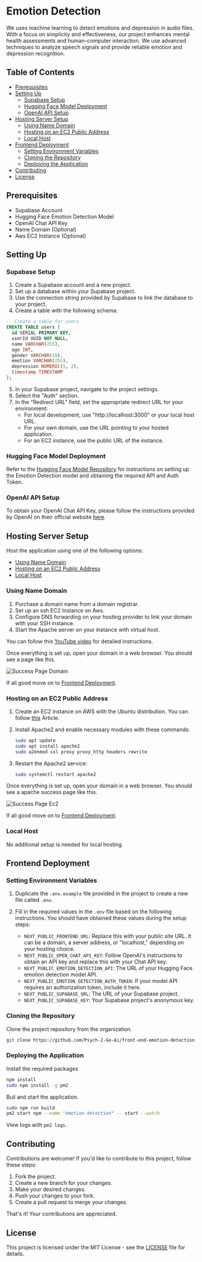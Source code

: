 # Emotion Detection

We uses machine learning to detect emotions and depression in audio files. With a focus on simplicity and effectiveness, our project enhances mental health assessments and human-computer interaction. We use advanced techniques to analyze speech signals and provide reliable emotion and depression recognition.

## Table of Contents

- [Prerequisites](#prerequisites)
- [Setting Up](#setting-up)
  - [Supabase Setup](#supabase-setup)
  - [Hugging Face Model Deployment](#hugging-face-model-deployment)
  - [OpenAI API Setup](#openai-api-setup)
- [Hosting Server Setup](#hosting-server-setup)
  - [Using Name Domain](#using-name-domain)
  - [Hosting on an EC2 Public Address](#hosting-on-an-ec2-public-address)
  - [Local Host](#local-host)
- [Frontend Deployment](#frontend-deployment)
  - [Setting Environment Variables](#setting-environment-variables)
  - [Cloning the Repository](#cloning-the-repository)
  - [Deploying the Application](#deploying-the-application)
- [Contributing](#contributing)
- [License](#license)

## Prerequisites

- Supabase Account
- Hugging Face Emotion Detection Model
- OpenAI Chat API Key
- Name Domain (Optional)
- Aws EC2 Instance (Optional)

## Setting Up

### Supabase Setup

1. Create a Supabase account and a new project.
2. Set up a database within your Supabase project.
3. Use the connection string provided by Supabase to link the database to your project.
4. Create a table with the following schema:

```sql
-- Create a table for users
CREATE TABLE users (
  id SERIAL PRIMARY KEY,
  userId UUID NOT NULL,
  name VARCHAR(255),
  age INT,
  gender VARCHAR(10),
  emotion VARCHAR(255),
  depression NUMERIC(5, 2),
  timestamp TIMESTAMP
);
```

5. In your Supabase project, navigate to the project settings.
6. Select the "Auth" section.
7. In the "Redirect URL" field, set the appropriate redirect URL for your environment:
   - For local development, use "http://localhost:3000" or your local host URL.
   - For your own domain, use the URL pointing to your hosted application.
   - For an EC2 instance, use the public URL of the instance.


### Hugging Face Model Deployment

Refer to the [Hugging Face Model Repository](https://github.com/Psych-2-Go-Ai/emotion-detection) for instructions on setting up the Emotion Detection model and obtaining the required API and Auth Token.

### OpenAI API Setup

To obtain your OpenAI Chat API Key, please follow the instructions provided by OpenAI on their official website [here](https://help.openai.com/en/articles/4936850-where-do-i-find-my-secret-api-key).

## Hosting Server Setup

Host the application using one of the following options:
  - [Using Name Domain](#using-name-domain)
  - [Hosting on an EC2 Public Address](#hosting-on-an-ec2-public-address)
  - [Local Host](#local-host)

### Using Name Domain

1. Purchase a domain name from a domain registrar.
2. Set up an ssh EC2 Instance on Aws.
3. Configure DNS forwarding on your hosting provider to link your domain with your SSH instance.
4. Start the Apache server on your instance with virtual host.

You can follow this [YouTube video](https://youtu.be/Irv5Ab4qGcE?si=nnUOMal79HoWiJqf) for detailed instructions.

Once everything is set up, open your domain in a web browser. You should see a page like this.

![Success Page Domain](https://github.com/Psych-2-Go-Ai/front-end-emotion-detection/assets/104954857/50aaf706-c117-43fb-833d-1f7e07ef47b6)

If all good move on to [Frontend Deployment](#frontend-deployment).

### Hosting on an EC2 Public Address

1. Create an EC2 instance on AWS with the Ubuntu distribution. You can follow [this](https://docs.aws.amazon.com/AWSEC2/latest/UserGuide/EC2_GetStarted.html) Article.
2. Install Apache2 and enable necessary modules with these commands:

    ```bash
    sudo apt update
    sudo apt install apache2
    sudo a2enmod ssl proxy proxy_http headers rewrite
    ```

3. Restart the Apache2 service:

    ```bash
    sudo systemctl restart apache2
    ```

Once everything is set up, open your domain in a web browser. You should see a apache success page like this.

![Success Page Ec2](https://github.com/Psych-2-Go-Ai/front-end-emotion-detection/assets/104954857/64612982-0955-4afe-9948-9cc100d2d5c3)

If all good move on to [Frontend Deployment](#frontend-deployment).

### Local Host

No additional setup is needed for local hosting.

## Frontend Deployment

### Setting Environment Variables

1. Duplicate the `.env.example` file provided in the project to create a new file called `.env`.

2. Fill in the required values in the `.env` file based on the following instructions. You should have obtained these values during the setup steps:

   - `NEXT_PUBLIC_FRONTEND_URL`: Replace this with your public site URL. It can be a domain, a server address, or "localhost," depending on your hosting choice.
   - `NEXT_PUBLIC_OPEN_CHAT_API_KEY`: Follow OpenAI's instructions to obtain an API key and replace this with your Chat API key.
   - `NEXT_PUBLIC_EMOTION_DETECTION_API`: The URL of your Hugging Face emotion detection model API.
   - `NEXT_PUBLIC_EMOTION_DETECTION_AUTH_TOKEN`: If your model API requires an authorization token, include it here.
   - `NEXT_PUBLIC_SUPABASE_URL`: The URL of your Supabase project.
   - `NEXT_PUBLIC_SUPABASE_KEY`: Your Supabase project's anonymous key.



### Cloning the Repository

Clone the project repository from the organization.

```bash
git clone https://github.com/Psych-2-Go-Ai/front-end-emotion-detection.git
```

### Deploying the Application

Install the required packages

```bash
npm install
sudo npm install -g pm2
```

Buil and start the application.

```bash
sudo npm run build
pm2 start npm --name "emotion detection" -- start --watch
```

View logs with `pm2 logs`.

## Contributing

Contributions are welcome! If you'd like to contribute to this project, follow these steps:

1. Fork the project.
2. Create a new branch for your changes.
3. Make your desired changes.
4. Push your changes to your fork.
5. Create a pull request to merge your changes.

That's it! Your contributions are appreciated.

## License

This project is licensed under the MIT License - see the [LICENSE](LICENSE) file for details.
